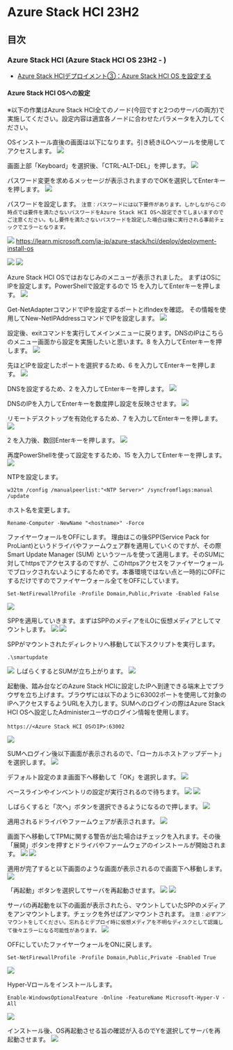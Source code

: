 # Azure Stack HCI 23H2


## 目次
### Azure Stack HCI (Azure Stack HCI OS 23H2 - )
- [Azure Stack HCIデプロイメント③：Azure Stack HCI OS を設定する](../installation03)  


#### Azure Stack HCI OSへの設定
※以下の作業はAzure Stack HCI全てのノード(今回ですと2つのサーバの両方)で実施してください。設定内容は適宜各ノードに合わせたパラメータを入力してください。

OSインストール直後の画面は以下になります。引き続きiLOへツールを使用してアクセスします。
![](pics/00.PNG)

画面上部「Keyboard」を選択後、「CTRL-ALT-DEL」を押します。
![](pics/01.PNG)

パスワード変更を求めるメッセージが表示されますのでOKを選択してEnterキーを押します。
![](pics/02.PNG)

パスワードを設定します。
`注意：パスワードには以下要件があります。しかしながらこの時点では要件を満たさないパスワードをAzure Stack HCI OSへ設定できてしまいますのでご注意ください。もし要件を満たさないパスワードを設定した場合は後に実行される事前チェックでエラーとなります。`

![](pics/password.PNG)
https://learn.microsoft.com/ja-jp/azure-stack/hci/deploy/deployment-install-os

![](pics/03.PNG)
![](pics/04.PNG)

Azure Stack HCI OSではおなじみのメニューが表示されました。
まずはOSにIPを設定します。PowerShellで設定するので 15 を入力してEnterキーを押します。
![](pics/05.PNG)

Get-NetAdapterコマンドでIPを設定するポートとifIndexを確認。
その情報を使用してNew-NetIPAddressコマンドでIPを設定します。
![](pics/06.PNG)

設定後、exitコマンドを実行してメインメニューに戻ります。DNSのIPはこちらのメニュー画面から設定を実施したいと思います。8 を入力してEnterキーを押します。
![](pics/08.PNG)

先ほどIPを設定したポートを選択するため、6 を入力してEnterキーを押します。
![](pics/07.PNG)

DNSを設定するため、2 を入力してEnterキーを押します。
![](pics/09.PNG)

DNSのIPを入力してEnterキーを数度押し設定を反映させます。
![](pics/11.PNG)

リモートデスクトップを有効化するため、7 を入力してEnterキーを押します。
![](pics/12.PNG)

2 を入力後、数回Enterキーを押します。
![](pics/14.PNG)

再度PowerShellを使って設定をするため、15 を入力してEnterキーを押します。
![](pics/16.PNG)

NTPを設定します。
```
w32tm /config /manualpeerlist:"<NTP Server>" /syncfromflags:manual /update
```
ホスト名を変更します。
```
Rename-Computer -NewName "<hostname>" -Force
```

ファイヤーウォールをOFFにします。
理由はこの後SPP(Service Pack for ProLiant)というドライバやファームウェア群を適用していくのですが、その際Smart Update Manager (SUM) というツールを使って適用します。そのSUMに対してhttpsでアクセスするのですが、このhttpsアクセスをファイヤーウォールでブロックされないようにするためです。本番環境ではない点と一時的にOFFにするだけですのでファイヤーウォール全てをOFFにしています。
```
Set-NetFirewallProfile -Profile Domain,Public,Private -Enabled False
```
![](pics/17.PNG)

SPPを適用していきます。まずはSPPのメディアをiLOに仮想メディアとしてマウントします。
![](pics/18.PNG)
![](pics/19.PNG)

SPPがマウントされたディレクトリへ移動して以下スクリプトを実行します。
```
.\smartupdate
```
![](pics/20.PNG)
しばらくするとSUMが立ち上がります。
![](pics/21.PNG)

起動後、踏み台などのAzure Stack HCIに設定したIPへ到達できる端末上でブラウザを立ち上げます。ブラウザには以下のように63002ポートを使用して対象のIPへアクセスするようURLを入力します。SUMへのログインの際はAzure Stack HCI OSへ設定したAdministerユーザのログイン情報を使用します。
```
https://<Azure Stack HCI OSのIP>:63002
```
![](pics/22.PNG)

SUMへログイン後以下画面が表示されるので、「ローカルホストアップデート」を選択します。
![](pics/23.PNG)

デフォルト設定のまま画面下へ移動して「OK」を選択します。
![](pics/24.PNG)

ベースラインやインベントリの設定が実行されるので待ちます。
![](pics/25.PNG)
![](pics/26.PNG)

しばらくすると「次へ」ボタンを選択できるようになるので押します。
![](pics/27.PNG)

適用されるドライバやファームウェアが表示されます。
![](pics/28.PNG)

画面下へ移動してTPMに関する警告が出た場合はチェックを入れます。その後「展開」ボタンを押すとドライバやファームウェアのインストールが開始されます。
![](pics/29.PNG)
![](pics/30.PNG)

適用が完了すると以下画面のような画面が表示されるので画面下へ移動します。
![](pics/31.PNG)

「再起動」ボタンを選択してサーバを再起動させます。
![](pics/32.PNG)
![](pics/33.PNG)

サーバの再起動を以下の画面が表示されたら、マウントしていたSPPのメディアをアンマウントします。チェックを外せばアンマウントされます。
`注意：必ずアンマウントをしてください。忘れるとデプロイ時に仮想メディアを不明なディスクとして認識して後々エラーになる可能性があります。`
![](pics/34.PNG)

OFFにしていたファイヤーウォールをONに戻します。
```
Set-NetFirewallProfile -Profile Domain,Public,Private -Enabled True
```
![](pics/35.PNG)

Hyper-Vロールをインストールします。
```
Enable-WindowsOptionalFeature -Online -FeatureName Microsoft-Hyper-V -All
```
![](pics/36.PNG)

インストール後、OS再起動させる旨の確認が入るのでYを選択してサーバを再起動させます。
![](pics/37.PNG)
